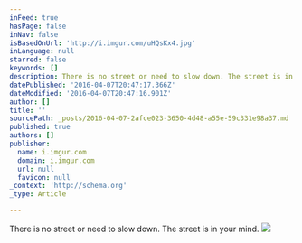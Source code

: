 ```yaml
---
inFeed: true
hasPage: false
inNav: false
isBasedOnUrl: 'http://i.imgur.com/uHQsKx4.jpg'
inLanguage: null
starred: false
keywords: []
description: There is no street or need to slow down. The street is in your mind.
datePublished: '2016-04-07T20:47:17.366Z'
dateModified: '2016-04-07T20:47:16.901Z'
author: []
title: ''
sourcePath: _posts/2016-04-07-2afce023-3650-4d48-a55e-59c331e98a37.md
published: true
authors: []
publisher:
  name: i.imgur.com
  domain: i.imgur.com
  url: null
  favicon: null
_context: 'http://schema.org'
_type: Article

---
```

There is no street or need to slow down. The street is in your mind.
![](http://i.imgur.com/uHQsKx4.jpg)